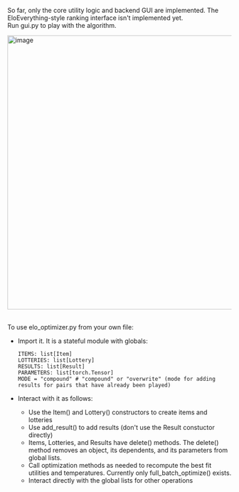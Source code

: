 So far, only the core utility logic and backend GUI are implemented.  The EloEverything-style ranking interface isn't implemented yet.  
Run gui.py to play with the algorithm.

<img width="615" alt="image" src="https://github.com/VH-abc/Utility-everything/assets/76539808/10227d68-aa1c-4e70-b6c8-3f7c0b827d2f">
<br><br>

To use elo_optimizer.py from your own file:
- Import it.  It is a stateful module with globals:

      ITEMS: list[Item]  
      LOTTERIES: list[Lottery]  
      RESULTS: list[Result]  
      PARAMETERS: list[torch.Tensor]  
      MODE = "compound" # "compound" or "overwrite" (mode for adding results for pairs that have already been played)  
- Interact with it as follows:
    - Use the Item() and Lottery() constructors to create items and lotteries  
    - Use add_result() to add results (don't use the Result constuctor directly)  
    - Items, Lotteries, and Results have delete() methods.  The delete() method removes an object, its dependents, and its parameters from global lists.  
    - Call optimization methods as needed to recompute the best fit utilities and temperatures.  Currently only full_batch_optimize() exists.  
    - Interact directly with the global lists for other operations  

